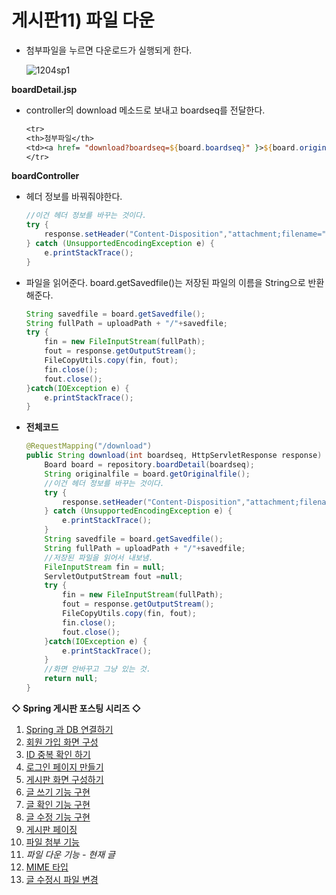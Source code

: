 # 게시판11) 파일 다운

- 첨부파일을 누르면 다운로드가 실행되게 한다.

  ![1204sp1](https://user-images.githubusercontent.com/37058233/101347081-db614180-38cc-11eb-87a2-fb9833c6f1a8.gif)

**boardDetail.jsp**

- controller의 download 메소드로 보내고 boardseq를 전달한다.

  ```jsp
  <tr>
  <th>첨부파일</th>
  <td><a href= "download?boardseq=${board.boardseq}" }>${board.originalfile}</a></td>
  </tr>
  ```

**boardController**

- 헤더 정보를 바꿔줘야한다.

  ```java
  //이건 헤더 정보를 바꾸는 것이다.
  try {
      response.setHeader("Content-Disposition","attachment;filename="+URLEncoder.encode(originalfile,"UTF-8"));
  } catch (UnsupportedEncodingException e) {
      e.printStackTrace();
  }
  ```

- 파일을 읽어준다. board.getSavedfile()는 저장된 파일의 이름을 String으로 반환해준다.

  ```java
  String savedfile = board.getSavedfile();
  String fullPath = uploadPath + "/"+savedfile;  
  try {
      fin = new FileInputStream(fullPath);
      fout = response.getOutputStream();
      FileCopyUtils.copy(fin, fout);
      fin.close();
      fout.close();
  }catch(IOException e) {
      e.printStackTrace();
  }
  ```

- **전체코드**

  ```java
  @RequestMapping("/download")
  public String download(int boardseq, HttpServletResponse response) {
      Board board = repository.boardDetail(boardseq);
      String originalfile = board.getOriginalfile();
      //이건 헤더 정보를 바꾸는 것이다.
      try {
          response.setHeader("Content-Disposition","attachment;filename="+URLEncoder.encode(originalfile,"UTF-8"));
      } catch (UnsupportedEncodingException e) {
          e.printStackTrace();
      }
      String savedfile = board.getSavedfile();
      String fullPath = uploadPath + "/"+savedfile;
      //저장된 파일을 읽어서 내보냄.
      FileInputStream fin = null;
      ServletOutputStream fout =null;
      try {
          fin = new FileInputStream(fullPath);
          fout = response.getOutputStream();
          FileCopyUtils.copy(fin, fout);
          fin.close();
          fout.close();
      }catch(IOException e) {
          e.printStackTrace();
      }
      //화면 안바꾸고 그냥 있는 것.
      return null;
  }
  ```

**◇ Spring 게시판 포스팅 시리즈 ◇**

1. [Spring 과 DB 연결하기](https://yejip.com/web/2020-11-24-게시판1/) 
2. [회원 가입 화면 구성](https://yejip.com/web/2020-11-25-게시판2/) 
3. [ID 중복 확인 하기](https://yejip.com/web/2020-11-26-게시판3/) 
4. [로그인 페이지 만들기](https://yejip.com/web/2020-11-27-게시판4/) 
5. [게시판 화면 구성하기](https://yejip.com/web/2020-11-28-게시판5/) 
6. [글 쓰기 기능 구현](https://yejip.com/web/2020-11-29-게시판6/) 
7. [글 확인 기능 구현](https://yejip.com/web/2020-11-30-게시판7/) 
8. [글 수정 기능 구현](https://yejip.com/web/2020-12-01-게시판8/) 
9. [게시판 페이징](https://yejip.com/web/2020-12-02-게시판9/) 
10. [파일 첨부 기능](https://yejip.com/web/2020-12-03-게시판10/) 
11. *파일 다운 기능 - 현재 글*
12. [MIME 타입](https://yejip.com/web/2020-12-06-게시판12/) 
13. [글 수정시 파일 변경](https://yejip.com/web/2020-12-07-게시판13/)